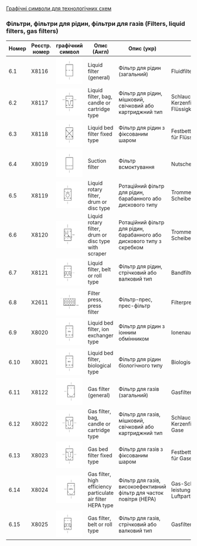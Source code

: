 [Графічні символи для технологічних схем](symbols.md)

### Фільтри, фільтри для рідин, фільтри для газів (Filters, liquid filters, gas filters)

| Номер | Реєстр. номер | графічний символ                                             | Опис (Англ)                                                  | Опис (укр)                                                   | Опис (Нім)                                                   |
| ----- | ------------- | ------------------------------------------------------------ | ------------------------------------------------------------ | ------------------------------------------------------------ | ------------------------------------------------------------ |
| 6.1   | X8116         | ![Fluidfilter (allgemein)](media/Liquid_filter_(general).png) | Liquid filter (general)                                      | Фільтр для рідин (загальний)                                 | Fluidfilter (allgemein)                                      |
| 6.2   | X8117         | ![Schlauchfilter, Taschenfilter, Kerzenfilter, Patronenfilter für Flüssigkeiten](media/Liquid_filter_bag_candle_or_cartridge_type.png) | Liquid filter, bag, candle or cartridge type                 | Фільтр для рідин, мішковий, свічковий або картриджний тип    | Schlauchfilter, Taschenfilter, Kerzenfilter, Patronenfilter für Flüssigkeiten |
| 6.3   | X8118         | ![Festbettfilter/Schüttschichtfilter für Flüssigkeiten](media/Liquid_bed_filter_fixed_type.png) | Liquid bed filter fixed type                                 | Фільтр для рідин з фіксованим шаром                          | Festbettfilter/Schüttschichtfilter für Flüssigkeiten         |
| 6.4   | X8019         | ![Nutschenfilter](media/Suction_filter.png)                  | Suction filter                                               | Фільтр всмоктування                                          | Nutschenfilter                                               |
| 6.5   | X8119         | ![Trommeldrehfilter, Scheibendrehfilter](media/Liquid_rotary_filter_drum_or_disc_type.png) | Liquid rotary filter, drum or disc type                      | Ротаційний фільтр для рідин, барабанного або дискового типу  | Trommeldrehfilter, Scheibendrehfilter                        |
| 6.6   | X8120         | ![Trommeldrehfilter, Scheibendrehfilter mit Schaber](media/Liquid_rotary_filter_drum_or_disc_type_with_scraper.png) | Liquid rotary filter, drum or disc type with scraper         | Ротаційний фільтр для рідин, барабанного або дискового типу з скребком | Trommeldrehfilter, Scheibendrehfilter mit Schaber            |
| 6.7   | X8121         | ![Bandfilter](media/Liquid_filter_belt_or_roll_type.png)     | Liquid filter, belt or roll type                             | Фільтр для рідин, стрічковий або валковий тип                | Bandfilter                                                   |
| 6.8   | X2611         | ![Filterpresse](media/Filter_press_press_filter.png)         | Filter press, press filter                                   | Фільтр-прес, прес-фільтр                                     | Filterpresse                                                 |
| 6.9   | X8020         | ![Ionenaustauscherfilter](media/Liquid_bed_filter_ion_exchanger_type.png) | Liquid bed filter, ion exchanger type                        | Фільтр для рідин з іонним обмінником                         | Ionenaustauscherfilter                                       |
| 6.10  | X8021         | ![Biologischer Filter](media/Liquid_bed_filter_biological_type.png) | Liquid bed filter, biological type                           | Фільтр для рідин біологічного типу                           | Biologischer Filter                                          |
| 6.11  | X8122         | ![Gasfilter (allgemein)](media/Gas_filter_(general).png)     | Gas filter (general)                                         | Фільтр для газів (загальний)                                 | Gasfilter (allgemein)                                        |
| 6.12  | X8022         | ![Schlauchfilter, Taschenfilter, Kerzenfilter, Patronenfilter für Gase](media/Gas_filter_bag_candle_or_cartridge_type.png) | Gas filter, bag, candle or cartridge type                    | Фільтр для газів, мішковий, свічковий або картриджний тип    | Schlauchfilter, Taschenfilter, Kerzenfilter, Patronenfilter für Gase |
| 6.13  | X8023         | ![Festbettfilter/Schüttschichtfilter für Gase](media/Gas_filter_bag_candle_or_cartridge_type_-_ISO_10628-21.svg.png) | Gas bed filter fixed type                                    | Фільтр для газів з фіксованим шаром                          | Festbettfilter/Schüttschichtfilter für Gase                  |
| 6.14  | X8024         | ![Gas-Schwebstofffilter, leistungsstarker Luftpartikelfilter – HEPA](media/Gas_filter_high_efficiency_particulate_air_filter_HEPA_type.png) | Gas filter, high efficiency particulate air filter HEPA type | Фільтр для газів, високоефективний фільтр для часток повітря (HEPA) | Gas-Schwebstofffilter, leistungsstarker Luftpartikelfilter – HEPA |
| 6.15  | X8025         | ![Gasfilter mit Rollband](media/Gas_filter_belt_or_roll_type.png) | Gas filter, belt or roll type                                | Фільтр для газів, стрічковий або валковий тип                | Gasfilter mit Rollband                                       |
